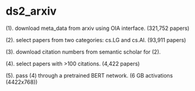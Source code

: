 # ds2_arxiv

(1). download meta_data from arxiv using OIA interface. (321,752 papers)

(2). select papers from two categories: cs.LG and cs.AI. (93,911 papers)

(3). download citation numbers from semantic scholar for (2).

(4). select papers with >100 citations. (4,422 papers)

(5). pass (4) through a pretrained BERT network. (6 GB activations (4422x768))

